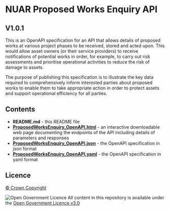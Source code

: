 # NUAR Proposed Works Enquiry API
## V1.0.1

This is an OpenAPI specification for an API that allows details of proposed works at various project phases to be received, stored and acted upon. This would allow asset owners (or their service providers) to receive notifications of potential works in order, for example, to carry out risk assessments and prioritise operational activities to reduce the risk of damage to assets.

The purpose of publishing this specification is to illustrate the key data required to comprehensively inform interested parties about proposed works to enable them to take appropriate action in order to protect assets and support operational efficiency for all parties.


## Contents

- **README.md** - this README file
- **[ProposedWorksEnquiry_OpenAPI.html](ProposedWorksEnquiry_OpenAPI.html)** - an interactive downloadable web page documenting the endpoints of the API including details of parameters and responses
- **[ProposedWorksEnquiry_OpenAPI.json](ProposedWorksEnquiry_OpenAPI.json)** - the OpenAPI specification in json format
- **[ProposedWorksEnquiry_OpenAPI.yaml](ProposedWorksEnquiry_OpenAPI.yaml)** - the OpenAPI specification in yaml format


## Licence

[&copy; Crown Copyright](https://www.nationalarchives.gov.uk/information-management/re-using-public-sector-information/uk-government-licensing-framework/crown-copyright/)

![Open Government Licence](https://www.nationalarchives.gov.uk/images/infoman/ogl-symbol-41px-black.png "Open Government Licence") All content in this repository is available under the [Open Government Licence v3.0](https://www.nationalarchives.gov.uk/doc/open-government-licence/version/3/)
